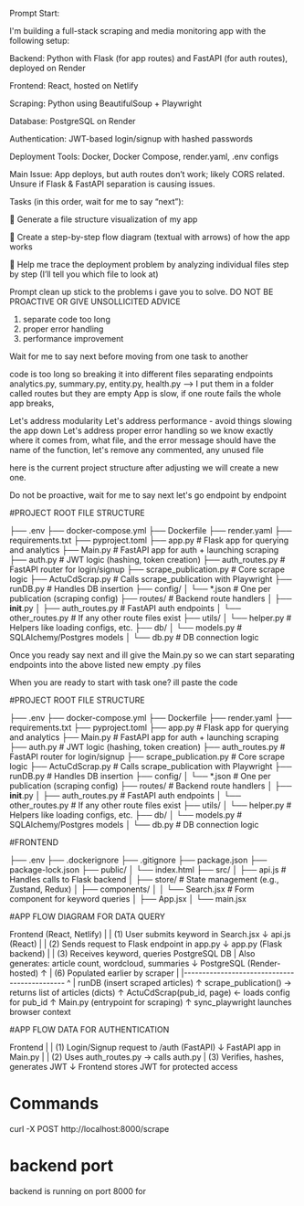 Prompt Start:

I'm building a full-stack scraping and media monitoring app with the following setup:

Backend: Python with Flask (for app routes) and FastAPI (for auth routes), deployed on Render

Frontend: React, hosted on Netlify

Scraping: Python using BeautifulSoup + Playwright

Database: PostgreSQL on Render

Authentication: JWT-based login/signup with hashed passwords

Deployment Tools: Docker, Docker Compose, render.yaml, .env configs

Main Issue: App deploys, but auth routes don’t work; likely CORS related. Unsure if Flask & FastAPI separation is causing issues.

Tasks (in this order, wait for me to say “next”):

📂 Generate a file structure visualization of my app

🔄 Create a step-by-step flow diagram (textual with arrows) of how the app works

🐞 Help me trace the deployment problem by analyzing individual files step by step (I’ll tell you which file to look at)




Prompt clean up
stick to the problems i gave you to solve. DO NOT BE PROACTIVE OR GIVE UNSOLLICITED ADVICE

1. separate code too long
2. proper error handling
3. performance improvement 

Wait for me to say next before moving from one task to another

code is too long so breaking it into different files separating endpoints analytics.py, summary.py, entity.py, health.py --> I put them in a folder called routes but they are empty
App is slow, if one route fails the whole app breaks,

Let's address modularity
Let's address performance - avoid things slowing the app down
Let's address proper error handling so we know exactly where it comes from, what file, and the error message should have the name of the function, let's remove any commented, any unused file 

here is the current project structure after adjusting we will create a new one.

Do not be proactive, wait for me to say next let's go endpoint by endpoint 

#PROJECT ROOT FILE STRUCTURE

├── .env
├── docker-compose.yml
├── Dockerfile
├── render.yaml
├── requirements.txt
├── pyproject.toml
├── app.py                  # Flask app for querying and analytics
├── Main.py                # FastAPI app for auth + launching scraping
├── auth.py                # JWT logic (hashing, token creation)
├── auth_routes.py         # FastAPI router for login/signup
├── scrape_publication.py  # Core scrape logic
├── ActuCdScrap.py         # Calls scrape_publication with Playwright
├── runDB.py               # Handles DB insertion
├── config/
│   └── *.json             # One per publication (scraping config)
├── routes/                # Backend route handlers
│   ├── __init__.py
│   ├── auth_routes.py     # FastAPI auth endpoints
│   └── other_routes.py    # If any other route files exist
├── utils/
│   └── helper.py          # Helpers like loading configs, etc.
├── db/
│   └── models.py          # SQLAlchemy/Postgres models
│   └── db.py              # DB connection logic

Once you ready say next and ill give the Main.py so we can start separating endpoints into the above listed new empty .py files

When you are ready to start with task one? ill paste the code 


#PROJECT ROOT FILE STRUCTURE

├── .env
├── docker-compose.yml
├── Dockerfile
├── render.yaml
├── requirements.txt
├── pyproject.toml
├── app.py                  # Flask app for querying and analytics
├── Main.py                # FastAPI app for auth + launching scraping
├── auth.py                # JWT logic (hashing, token creation)
├── auth_routes.py         # FastAPI router for login/signup
├── scrape_publication.py  # Core scrape logic
├── ActuCdScrap.py         # Calls scrape_publication with Playwright
├── runDB.py               # Handles DB insertion
├── config/
│   └── *.json             # One per publication (scraping config)
├── routes/                # Backend route handlers
│   ├── __init__.py
│   ├── auth_routes.py     # FastAPI auth endpoints
│   └── other_routes.py    # If any other route files exist
├── utils/
│   └── helper.py          # Helpers like loading configs, etc.
├── db/
│   └── models.py          # SQLAlchemy/Postgres models
│   └── db.py              # DB connection logic


#FRONTEND 

├── .env
├── .dockerignore
├── .gitignore
├── package.json
├── package-lock.json
├── public/
│   └── index.html
├── src/
│   ├── api.js             # Handles calls to Flask backend
│   ├── store/             # State management (e.g., Zustand, Redux)
│   ├── components/
│   │   └── Search.jsx     # Form component for keyword queries
│   ├── App.jsx
│   └── main.jsx

#APP FLOW DIAGRAM FOR DATA QUERY

Frontend (React, Netlify)
    |
    |  (1) User submits keyword in Search.jsx
    ↓
api.js (React)
    |
    |  (2) Sends request to Flask endpoint in app.py
    ↓
app.py (Flask backend)
    |
    |  (3) Receives keyword, queries PostgreSQL DB
    |      Also generates: article count, wordcloud, summaries
    ↓
PostgreSQL (Render-hosted)
    ↑
    |  (6) Populated earlier by scraper
    |
    |---------------------------------------------
                            ^
                            |
                    runDB (insert scraped articles)
                            ↑
     scrape_publication() → returns list of articles (dicts)
                            ↑
        ActuCdScrap(pub_id, page) ← loads config for pub_id
                            ↑
        Main.py (entrypoint for scraping)
                            ↑
        sync_playwright launches browser context

#APP FLOW DATA FOR AUTHENTICATION

Frontend
    |
    |  (1) Login/Signup request to /auth (FastAPI)
    ↓
FastAPI app in Main.py
    |
    |  (2) Uses auth_routes.py → calls auth.py
    |  (3) Verifies, hashes, generates JWT
    ↓
Frontend stores JWT for protected access



# Commands

curl -X POST http://localhost:8000/scrape


# backend port
backend is running on port 8000 for 